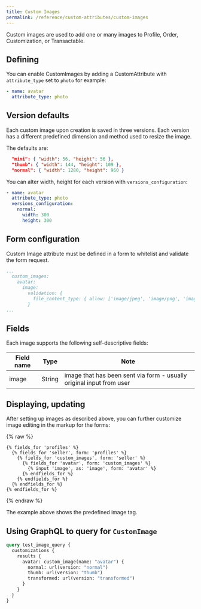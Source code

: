 ```yaml
---
title: Custom Images
permalink: /reference/custom-attributes/custom-images
---
```


Custom images are used to add one or many images to Profile, Order, Customization, or Transactable.

## Defining

You can enable CustomImages by adding a CustomAttribute with `attribute_type` set to `photo` for example:

```yml
- name: avatar
  attribute_type: photo
```

## Version defaults

Each custom image upon creation is saved in three versions. Each version has a different predefined dimension and method used to resize the image.

The defaults are:

```json
  "mini": { "width": 56, "height": 56 },
  "thumb": { "width": 144, "height": 109 },
  "normal": { "width": 1280, "height": 960 }
```

You can alter width, height for each version with `versions_configuration`:

```yml
- name: avatar
  attribute_type: photo
  versions_configuration:
    normal:
      width: 300
      height: 300
```

## Form configuration

Custom Image attribute must be defined in a form to whitelist and validate the form request.

```yml
...
  custom_images:
    avatar:
      image:
        validation: {
          file_content_type: { allow: ['image/jpeg', 'image/png', 'image/gif'] }
        }
...
```

## Fields

Each image supports the following self-descriptive fields:

| Field name | Type   | Note                                                                 |
| ---------- | ------ | -------------------------------------------------------------------- |
| image      | String | image that has been sent via form - usually original input from user |

## Displaying, updating

After setting up images as described above, you can further customize image editing in the markup for the forms:

{% raw %}

```liquid
{% fields_for 'profiles' %}
  {% fields_for 'seller', form: 'profiles' %}
    {% fields_for 'custom_images', form: 'seller' %}
      {% fields_for 'avatar', form: 'custom_images' %}
        {% input 'image', as: 'image', form: 'avatar' %}
      {% endfields_for %}
    {% endfields_for %}
  {% endfields_for %}
{% endfields_for %}
```

{% endraw %}

The example above shows the predefined image tag.

## Using GraphQL to query for `CustomImage`

```graphql
query test_image_query {
  customizations {
    results {
      avatar: custom_image(name: "avatar") {
        normal: url(version: "normal")
        thumb: url(version: "thumb")
        transformed: url(version: "transformed")
      }
    }
  }
}
```
